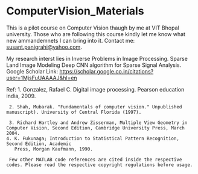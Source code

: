 # ComputerVision_Materials
This is a pilot course on Computer Vision thaugh by me at VIT Bhopal university.
Those who are following this course kindly let me know what new ammandemnets I can bring into it.
Contact me: susant.panigrahi@yahoo.com.

My research interst lies in Inverse Problems in Image Processing.
Sparse Land Image Modeling
Deep CNN algorithm for Sparse Signal Analysis.
Google Scholar Link: https://scholar.google.co.in/citations?user=1MjsFuUAAAAJ&hl=en

Ref: 1. Gonzalez, Rafael C. Digital image processing. Pearson education india, 2009.

     2. Shah, Mubarak. "Fundamentals of computer vision." Unpublished manuscript). University of Central Florida (1997).
     
     3. Richard Hartley and Andrew Zisserman, Multiple View Geometry in Computer Vision, Second Edition, Cambridge University Press, March        2004.
    4. K. Fukunaga; Introduction to Statistical Pattern Recognition, Second Edition, Academic
       Press, Morgan Kaufmann, 1990.
       
     Few other MATLAB code references are cited inside the respective codes. Please read the respective copyright regulations before usage.
